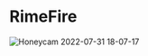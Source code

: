 # RimeFire
![Honeycam 2022-07-31 18-07-17](https://user-images.githubusercontent.com/53799199/182265391-a9950fbb-0ad3-45eb-bc05-cc65a7ffc9f7.gif)
